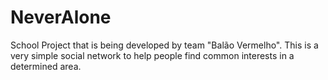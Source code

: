 NeverAlone
==========

School Project that is being developed by team "Balão Vermelho". This is a very simple social network to help people find common interests in a determined area.
